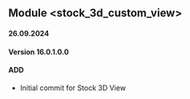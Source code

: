 ## Module <stock_3d_custom_view>

#### 26.09.2024
#### Version 16.0.1.0.0
#### ADD
- Initial commit for Stock 3D View
